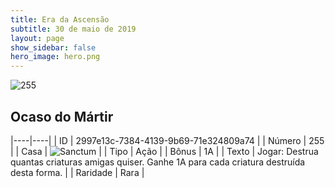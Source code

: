 ```yaml
---
title: Era da Ascensão
subtitle: 30 de maio de 2019
layout: page
show_sidebar: false
hero_image: hero.png
---
```


![255](https://cdn.keyforgegame.com/media/card_front/pt/435_255_5J8CCGJC9FGR_pt.png)

## Ocaso do Mártir

|----|----|
| ID | 2997e13c-7384-4139-9b69-71e324809a74 |
| Número | 255 |
| Casa | ![Sanctum](https://archonarcana.com/images/thumb/c/c7/Sanctum.png/22px-Sanctum.png "Santuário") |
| Tipo | Ação |
| Bônus | 1A |
| Texto | Jogar: Destrua quantas criaturas amigas quiser. Ganhe 1A para cada criatura destruída desta forma. |
| Raridade | Rara |
